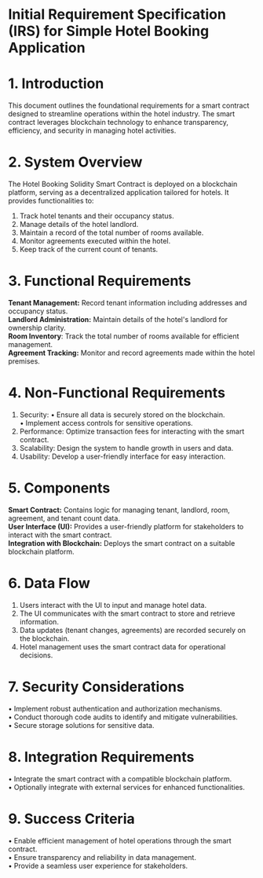 # Initial Requirement Specification (IRS) for Simple Hotel Booking Application
# 1. Introduction
This document outlines the foundational requirements for a smart contract designed to streamline operations within the hotel industry. The smart contract leverages blockchain technology to enhance transparency, efficiency, and security in managing hotel activities.
# 2. System Overview
The Hotel Booking Solidity Smart Contract is deployed on a blockchain platform, serving as a decentralized application tailored for hotels. It provides functionalities to:
1.	Track hotel tenants and their occupancy status.
2.	Manage details of the hotel landlord.
3.	Maintain a record of the total number of rooms available.
4.	Monitor agreements executed within the hotel.
5.	Keep track of the current count of tenants.

# 3. Functional Requirements
**Tenant Management:** Record tenant information including addresses and occupancy status.</br>
**Landlord Administration:** Maintain details of the hotel's landlord for ownership clarity.</br>
**Room Inventory**: Track the total number of rooms available for efficient management.</br>
**Agreement Tracking:** Monitor and record agreements made within the hotel premises.</br>

# 4. Non-Functional Requirements
1.	Security:
•	Ensure all data is securely stored on the blockchain.</br>
•	Implement access controls for sensitive operations.</br>
2.	Performance:
Optimize transaction fees for interacting with the smart contract.
3.	Scalability:
Design the system to handle growth in users and data.
4.	Usability:
Develop a user-friendly interface for easy interaction.
# 5. Components
**Smart Contract:** Contains logic for managing tenant, landlord, room, agreement, and tenant count data.</br>
**User Interface (UI):** Provides a user-friendly platform for stakeholders to interact with the smart contract.</br>
**Integration with Blockchain:** Deploys the smart contract on a suitable blockchain platform.</br>
# 6. Data Flow
1.	Users interact with the UI to input and manage hotel data.
2.	The UI communicates with the smart contract to store and retrieve information.
3.	Data updates (tenant changes, agreements) are recorded securely on the blockchain.
4.	Hotel management uses the smart contract data for operational decisions.
   
# 7. Security Considerations
•	Implement robust authentication and authorization mechanisms.</br>
•	Conduct thorough code audits to identify and mitigate vulnerabilities.</br>
•	Secure storage solutions for sensitive data.</br>

# 8. Integration Requirements
•	Integrate the smart contract with a compatible blockchain platform.</br>
•	Optionally integrate with external services for enhanced functionalities.</br>

# 9. Success Criteria
•	Enable efficient management of hotel operations through the smart contract.</br>
•	Ensure transparency and reliability in data management.</br>
•	Provide a seamless user experience for stakeholders.</br>
